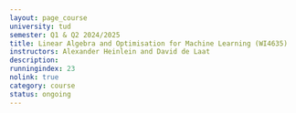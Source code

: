 ```yaml
---
layout: page_course
university: tud
semester: Q1 & Q2 2024/2025
title: Linear Algebra and Optimisation for Machine Learning (WI4635)
instructors: Alexander Heinlein and David de Laat
description:
runningindex: 23
nolink: true
category: course
status: ongoing
---
```

